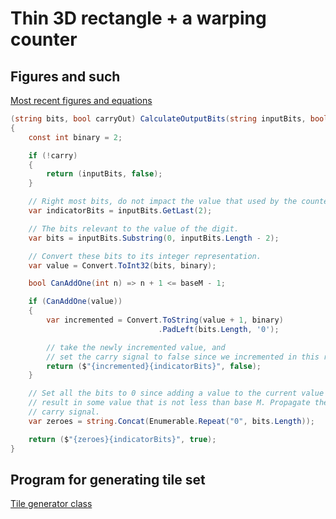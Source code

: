 # Thin 3D rectangle + a warping counter

## Figures and such

[Most recent figures and equations](tex/main.pdf)

```c#
(string bits, bool carryOut) CalculateOutputBits(string inputBits, bool carry, int baseM)
{
    const int binary = 2;

    if (!carry)
    {
        return (inputBits, false);
    }

    // Right most bits, do not impact the value that used by the counter.
    var indicatorBits = inputBits.GetLast(2);

    // The bits relevant to the value of the digit.
    var bits = inputBits.Substring(0, inputBits.Length - 2);

    // Convert these bits to its integer representation.
    var value = Convert.ToInt32(bits, binary);

    bool CanAddOne(int n) => n + 1 <= baseM - 1;

    if (CanAddOne(value))
    {
        var incremented = Convert.ToString(value + 1, binary)
                                 .PadLeft(bits.Length, '0');

        // take the newly incremented value, and
        // set the carry signal to false since we incremented in this row.
        return ($"{incremented}{indicatorBits}", false);
    }

    // Set all the bits to 0 since adding a value to the current value will
    // result in some value that is not less than base M. Propagate the
    // carry signal.
    var zeroes = string.Concat(Enumerable.Repeat("0", bits.Length));

    return ($"{zeroes}{indicatorBits}", true);
}
```

## Program for generating tile set


[Tile generator class](WarpingCounter/WarpingCounter/TileGenerator.cs)
